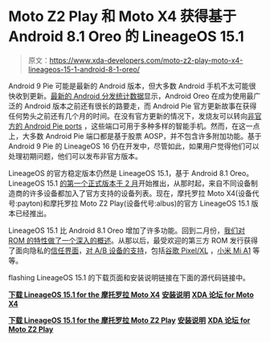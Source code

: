 # Moto Z2 Play 和 Moto X4 获得基于 Android 8.1 Oreo 的 LineageOS 15.1

> 原文：<https://www.xda-developers.com/moto-z2-play-moto-x4-lineageos-15-1-android-8-1-oreo/>

Android 9 Pie 可能是最新的 Android 版本，但大多数 Android 手机不太可能很快收到更新。[最新的 Android 分发统计数据](https://www.xda-developers.com/android-version-distribution-updated-for-august-with-no-sign-of-android-pie/)显示，Android Oreo 在成为使用最广泛的 Android 版本之前还有很长的路要走，而 Android Pie 官方更新故事在获得任何势头之前还有几个月的时间。在没有官方更新的情况下，发烧友可以转向[非官方的 Android Pie ports](https://www.xda-developers.com/android-pie-android-9-port-custom-roms/) ，这些端口可用于多种多样的智能手机。然而，在这一点上，大多数 Android Pie 端口都是基于股票 AOSP，并不包含许多附加功能。基于 Android 9 Pie 的 LineageOS 16 仍在开发中，尽管如此，如果用户觉得他们可以处理初期问题，他们可以发布非官方版本。

LineageOS 的官方稳定版本仍然是 LineageOS 15.1，基于 Android 8.1 Oreo。LineageOS 15.1 [的第一个正式版本于 2 月](https://www.xda-developers.com/lineageos-15-android-oreo-officially-announced/)开始推出，从那时起，来自不同设备制造商的许多设备都加入了官方支持的设备列表。现在，摩托罗拉 Moto X4(设备代号:payton)和摩托罗拉 Moto Z2 Play(设备代号:albus)的官方 LineageOS 15.1 版本已经推出。

LineageOS 15.1 比 Android 8.1 Oreo 增加了许多功能。回到二月份，[我们对 ROM 的特性做了一个深入的概述](https://www.xda-developers.com/lineageos-15-feature-list-overview-screenshots-video/)。从那以后，最受欢迎的第三方 ROM 发行获得了面向隐私的[信任界面](https://www.xda-developers.com/lineageos-trust-centralized-interface-security-privacy/)，[对 A/B 设备的支持](https://www.xda-developers.com/lineageos-15-1-supports-a-b-devices-moto-z2-force/)，包括[谷歌 Pixel/XL](https://www.xda-developers.com/google-pixel-xl-lineageos-15-1/) ，[小米 Mi A1](https://www.xda-developers.com/lineageos-15-1-xiaomi-mi-a1-samsung-galaxy-s5-asus-zenfone-2-sony-xperia-xa2-lenovo-p2-oppo-r5-oppo-r7/) 等等。

flashing LineageOS 15.1 的下载页面和安装说明链接在下面的源代码链接中。

[**下载 LineageOS 15.1 for the 摩托罗拉 Moto X4**](https://download.lineageos.org/payton) [**安装说明**](https://wiki.lineageos.org/devices/payton/install) [**XDA 论坛 for Moto X4**](https://forum.xda-developers.com/moto-x4)

[**下载 LineageOS 15.1 for the 摩托罗拉 Moto Z2 Play**](https://download.lineageos.org/albus) [**安装说明**](https://wiki.lineageos.org/devices/albus/install) [**XDA 论坛 for Moto Z2 Play**](https://forum.xda-developers.com/z2-play)
